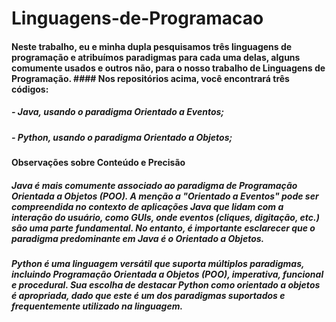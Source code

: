# Linguagens-de-Programacao

#### Neste trabalho, eu e minha dupla pesquisamos três linguagens de programação e atribuímos paradigmas para cada uma delas, alguns comumente usados e outros não, para o nosso trabalho de Linguagens de Programação. #### Nos repositórios acima, você encontrará três códigos:

##### - Java, usando o paradigma Orientado a Eventos;
##### - Python, usando o paradigma Orientado a Objetos;

#### Observações sobre Conteúdo e Precisão

##### Java é mais comumente associado ao paradigma de Programação Orientada a Objetos (POO). A menção a "Orientado a Eventos" pode ser compreendida no contexto de aplicações Java que lidam com a interação do usuário, como GUIs, onde eventos (cliques, digitação, etc.) são uma parte fundamental. No entanto, é importante esclarecer que o paradigma predominante em Java é o Orientado a Objetos.
##### Python é uma linguagem versátil que suporta múltiplos paradigmas, incluindo Programação Orientada a Objetos (POO), imperativa, funcional e procedural. Sua escolha de destacar Python como orientado a objetos é apropriada, dado que este é um dos paradigmas suportados e frequentemente utilizado na linguagem.
